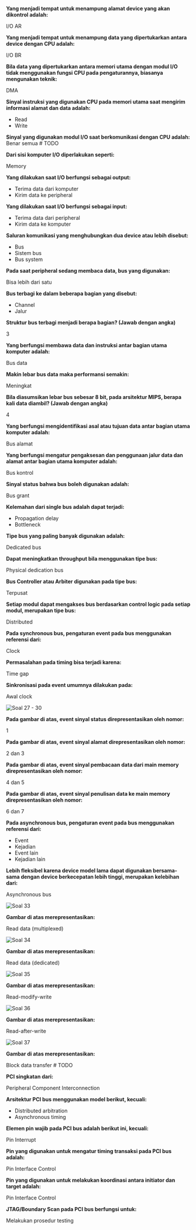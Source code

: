 **Yang menjadi tempat untuk menampung alamat device yang akan dikontrol
adalah:**

I/O AR

**Yang menjadi tempat untuk menampung data yang dipertukarkan antara device
dengan CPU adalah:**

I/O BR

**Bila data yang dipertukarkan antara memori utama dengan modul I/O tidak
menggunakan fungsi CPU pada pengaturannya, biasanya mengunakan teknik:**

DMA

**Sinyal instruksi yang digunakan CPU pada memori utama saat mengirim
informasi alamat dan data adalah:**

- Read
- Write

**Sinyal yang digunakan modul I/O saat berkomunikasi dengan CPU adalah:**
Benar semua # TODO

**Dari sisi komputer I/O diperlakukan seperti:**

Memory

**Yang dilakukan saat I/O berfungsi sebagai output:**

- Terima data dari komputer
- Kirim data ke peripheral

**Yang dilakukan saat I/O berfungsi sebagai input:**

- Terima data dari peripheral
- Kirim data ke komputer

**Saluran komunikasi yang menghubungkan dua device atau lebih disebut:**

- Bus
- Sistem bus
- Bus system

**Pada saat peripheral sedang membaca data, bus yang digunakan:**

Bisa lebih dari satu

**Bus terbagi ke dalam beberapa bagian yang disebut:**

- Channel
- Jalur

**Struktur bus terbagi menjadi berapa bagian? (Jawab dengan angka)**

3

**Yang berfungsi membawa data dan instruksi antar bagian utama komputer
adalah:**

Bus data

**Makin lebar bus data maka performansi semakin:**

Meningkat

**Bila diasumsikan lebar bus sebesar 8 bit, pada arsitektur MIPS, berapa kali
data diambil? (Jawab dengan angka)**

4

**Yang berfungsi mengidentifikasi asal atau tujuan data antar bagian utama
komputer adalah:**

Bus alamat

**Yang berfungsi mengatur pengaksesan dan penggunaan jalur data dan alamat
antar bagian utama komputer adalah:**

Bus kontrol

**Sinyal status bahwa bus boleh digunakan adalah:**

Bus grant

**Kelemahan dari single bus adalah dapat terjadi:**

- Propagation delay
- Bottleneck

**Tipe bus yang paling banyak digunakan adalah:**

Dedicated bus

**Dapat meningkatkan throughput bila menggunakan tipe bus:**

Physical dedication bus

**Bus Controller atau Arbiter digunakan pada tipe bus:**

Terpusat

**Setiap modul dapat mengakses bus berdasarkan control logic pada setiap
modul, merupakan tipe bus:**

Distributed

**Pada synchronous bus, pengaturan event pada bus menggunakan referensi dari:**

Clock

**Permasalahan pada timing bisa terjadi karena:**

Time gap

**Sinkronisasi pada event umumnya dilakukan pada:**

Awal clock

![Soal 27 - 30](BUS-27.jpg)

**Pada gambar di atas, event sinyal status direpresentasikan oleh nomor:**

1

**Pada gambar di atas, event sinyal alamat direpresentasikan oleh nomor:**

2 dan 3

**Pada gambar di atas, event sinyal pembacaan data dari main memory
direpresentasikan oleh nomor:**

4 dan 5

**Pada gambar di atas, event sinyal penulisan data ke main memory
direpresentasikan oleh nomor:**

6 dan 7

**Pada asynchronous bus, pengaturan event pada bus menggunakan referensi
dari:**

- Event
- Kejadian
- Event lain
- Kejadian lain

**Lebih fleksibel karena device model lama dapat digunakan bersama-sama dengan
device berkecepatan lebih tinggi, merupakan kelebihan dari:**

Asynchronous bus

![Soal 33](BUS-33.jpg)

**Gambar di atas merepresentasikan:**

Read data (multiplexed)

![Soal 34](BUS-34.jpg)

**Gambar di atas merepresentasikan:**

Read data (dedicated)

![Soal 35](BUS-35.jpg)

**Gambar di atas merepresentasikan:**

Read-modify-write

![Soal 36](BUS-36.jpg)

**Gambar di atas merepresentasikan:**

Read-after-write

![Soal 37](BUS-37.jpg)

**Gambar di atas merepresentasikan:**

Block data transfer # TODO

**PCI singkatan dari:**

Peripheral Component Interconnection

**Arsitektur PCI bus menggunakan model berikut, kecuali:**

- Distributed arbitration
- Asynchronous timing

**Elemen pin wajib pada PCI bus adalah berikut ini, kecuali:**

Pin Interrupt

**Pin yang digunakan untuk mengatur timing transaksi pada PCI bus adalah:**

Pin Interface Control

**Pin yang digunakan untuk melakukan koordinasi antara initiator dan target
adalah:**

Pin Interface Control

**JTAG/Boundary Scan pada PCI bus berfungsi untuk:**

Melakukan prosedur testing
